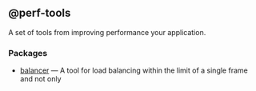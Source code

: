@perf-tools
-----------
A set of tools from improving performance your application.


### Packages

 - [balancer](./balancer/) — A tool for load balancing within the limit of a single frame and not only

